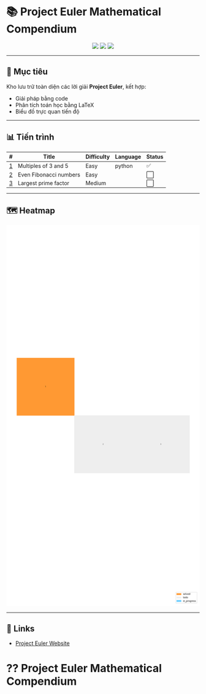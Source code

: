 # 📚 Project Euler Mathematical Compendium

<p align="center">
  <img src="https://img.shields.io/badge/Solved-0%2F900-blue?style=for-the-badge" />
  <img src="https://img.shields.io/badge/Languages-Python%2FC++%2FJulia-green?style=for-the-badge" />
  <img src="https://img.shields.io/badge/Math-NumberTheory%2CCombinatorics%2CAlgebra-purple?style=for-the-badge" />
</p>

---

## 🧮 Mục tiêu
Kho lưu trữ toàn diện các lời giải **Project Euler**, kết hợp:
- Giải pháp bằng code
- Phân tích toán học bằng LaTeX
- Biểu đồ trực quan tiến độ

---

## 📊 Tiến trình
<!-- PROGRESS_TABLE_START -->
| # | Title | Difficulty | Language | Status |
|---|--------|------------|----------|--------|
| [1](https://projecteuler.net/problem=1) | Multiples of 3 and 5 | Easy | python | ✅ |
| [2](https://projecteuler.net/problem=2) | Even Fibonacci numbers | Easy |  | ⬜ |
| [3](https://projecteuler.net/problem=3) | Largest prime factor | Medium |  | ⬜ |
<!-- PROGRESS_TABLE_END -->

---

## 🗺️ Heatmap
![Heatmap](visualizations/heatmap.png)

---

## 🔗 Links
- [Project Euler Website](https://projecteuler.net/archives)
# ?? Project Euler Mathematical Compendium 
